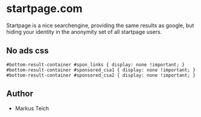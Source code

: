 startpage.com
=============

Startpage is a nice searchengine, providing the same results as google, but
hiding your identity in the anonymity set of all startpage users.

No ads css
----------

    #bottom-result-container #spon_links { display: none !important; }
    #bottom-result-container #sponsored_csa1 { display: none !important; }
    #bottom-result-container #sponsored_csa2 { display: none !important; }

Author
------

* Markus Teich
